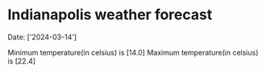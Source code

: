 # Indianapolis weather forecast 
Date: ['2024-03-14'] 

Minimum temperature(in celsius) is [14.0] 
Maximum temperature(in celsius) is [22.4]